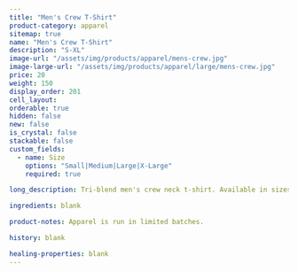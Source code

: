 ```yaml
---
title: "Men's Crew T-Shirt"
product-category: apparel
sitemap: true
name: "Men's Crew T-Shirt"
description: "S-XL"
image-url: "/assets/img/products/apparel/mens-crew.jpg"
image-large-url: "/assets/img/products/apparel/large/mens-crew.jpg"
price: 20
weight: 150
display_order: 201
cell_layout:
orderable: true
hidden: false
new: false
is_crystal: false
stackable: false
custom_fields:
  - name: Size
    options: "Small|Medium|Large|X-Large"
    required: true

long_description: Tri-blend men's crew neck t-shirt. Available in sizes S-XL. Color charcoal black.

ingredients: blank

product-notes: Apparel is run in limited batches.

history: blank

healing-properties: blank
---
```


